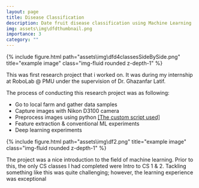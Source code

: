 ```yaml
---
layout: page
title: Disease Classification
description: Date fruit disease classification using Machine Learning
img: assets\img\dfdthumbnail.png
importance: 3
category: ""
---
```


<div class="row">
    <div class="col-sm mt-3 mt-md-0">
        {% include figure.html path="assets\img\dfd4classesSideBySide.png" title="example image" class="img-fluid rounded z-depth-1" %}
    </div>
</div>

This was first research project that i worked on. It was during my internship at RoboLab @ PMU under the supervision of Dr. Ghazanfar Latif.

The process of conducting this research project was as following:

- Go to local farm and gather data samples
- Capture images with Nikon D3100 camera
- Preprocess images using python [[The custom script used]](https://github.com/KhalidAlnujaidi/Region-of-interest-Extractor)
- Feature extraction & conventional ML experiments
- Deep learning experiments

<div class="row">
    <div class="col-sm-6 mt-3 mt-md-0">
        {% include figure.html path="assets\img\df2.png" title="example image" class="img-fluid rounded z-depth-1" %}
    </div>
    <div class="col-sm-6 mt-3 mt-md-0">
        <p>The project was a nice introduction to the field of machine learning. Prior to this, the only CS classes I had completed were Intro to CS 1 & 2. Tackling something like this was quite challenging; however, the learning experience was exceptional</p>
    </div>
</div>

